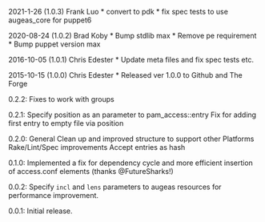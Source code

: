 2021-1-26 (1.0.3) Frank Luo
        * convert to pdk
        * fix spec tests to use augeas_core for puppet6

2020-08-24 (1.0.2) Brad Koby
        * Bump stdlib max
        * Remove pe requirement
        * Bump puppet version max

2016-10-05 (1.0.1) Chris Edester
        * Update meta files and fix spec tests etc.

2015-10-15 (1.0.0) Chris Edester
        * Released ver 1.0.0 to Github and The Forge

0.2.2:
    Fixes to work with groups

0.2.1:
    Specify position as an parameter to pam_access::entry
    Fix for adding first entry to empty file via position

0.2.0:
    General Clean up and improved structure to support other Platforms
    Rake/Lint/Spec improvements
    Accept entries as hash

0.1.0:
    Implemented a fix for dependency cycle and more efficient insertion of access.conf elements (thanks @FutureSharks!)

0.0.2:
    Specify `incl` and `lens` parameters to augeas resources for performance improvement.

0.0.1:
    Initial release.

